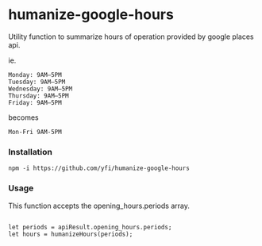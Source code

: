 # humanize-google-hours

Utility function to summarize hours of operation provided by google places api.

ie.
```
Monday: 9AM–5PM
Tuesday: 9AM–5PM
Wednesday: 9AM–5PM
Thursday: 9AM–5PM
Friday: 9AM–5PM
```
becomes
```
Mon-Fri 9AM-5PM
```

### Installation
```
npm -i https://github.com/yfi/humanize-google-hours
```

### Usage
This function accepts the opening_hours.periods array.

```

let periods = apiResult.opening_hours.periods;
let hours = humanizeHours(periods);

```
